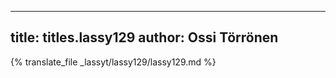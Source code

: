 
---
title: titles.lassy129
author: Ossi Törrönen
---
{% translate_file _lassyt/lassy129/lassy129.md %}
